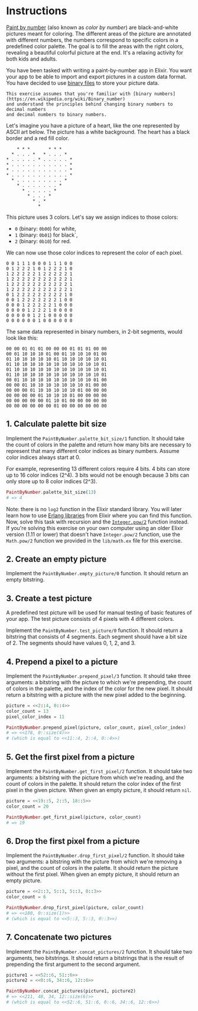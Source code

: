 # Instructions

[Paint by number][paint-by-number] (also known as _color by number_)
are black-and-white pictures meant for coloring.
The different areas of the picture are annotated with different numbers,
the numbers correspond to specific colors in a predefined color palette.
The goal is to fill the areas with the right colors,
revealing a beautiful colorful picture at the end.
It's a relaxing activity for both kids and adults.

You have been tasked with writing a paint-by-number app in Elixir.
You want your app to be able to import and export pictures in a custom data format.
You have decided to use [binary files][binary-file] to store your picture data.

~~~~exercism/note
This exercise assumes that you're familiar with [binary numbers](https://en.wikipedia.org/wiki/Binary_number)
and understand the principles behind changing binary numbers to decimal numbers
and decimal numbers to binary numbers. 
~~~~

Let's imagine you have a picture of a heart, like the one represented by ASCII art below.
The picture has a white background. The heart has a black border and a red fill color.

```
    * * *       * * *    
  * . . . *   * . . . *  
* . . . . . * . . . . . *
* . . . . . . . . . . . *
* . . . . . . . . . . . *
* . . . . . . . . . . . *
  * . . . . . . . . . *  
    * . . . . . . . *    
      * . . . . . *      
        * . . . *        
          * . *          
            *            
```

This picture uses 3 colors.
Let's say we assign indices to those colors:
- `0` (binary: `0b00`) for white,
- `1` (binary: `0b01`) for black`,
- `2` (binary: `0b10`) for red.

We can now use those color indices to represent the color of each pixel.

```
0 0 1 1 1 0 0 0 1 1 1 0 0
0 1 2 2 2 1 0 1 2 2 2 1 0
1 2 2 2 2 2 1 2 2 2 2 2 1
1 2 2 2 2 2 2 2 2 2 2 2 1
1 2 2 2 2 2 2 2 2 2 2 2 1
1 2 2 2 2 2 2 2 2 2 2 2 1
0 1 2 2 2 2 2 2 2 2 2 1 0
0 0 1 2 2 2 2 2 2 2 1 0 0
0 0 0 1 2 2 2 2 2 1 0 0 0
0 0 0 0 1 2 2 2 1 0 0 0 0
0 0 0 0 0 1 2 1 0 0 0 0 0
0 0 0 0 0 0 1 0 0 0 0 0 0
```

The same data represented in binary numbers, in 2-bit segments, would look like this:

```
00 00 01 01 01 00 00 00 01 01 01 00 00
00 01 10 10 10 01 00 01 10 10 10 01 00
01 10 10 10 10 10 01 10 10 10 10 10 01
01 10 10 10 10 10 10 10 10 10 10 10 01
01 10 10 10 10 10 10 10 10 10 10 10 01
01 10 10 10 10 10 10 10 10 10 10 10 01
00 01 10 10 10 10 10 10 10 10 10 01 00
00 00 01 10 10 10 10 10 10 10 01 00 00
00 00 00 01 10 10 10 10 10 01 00 00 00
00 00 00 00 01 10 10 10 01 00 00 00 00
00 00 00 00 00 01 10 01 00 00 00 00 00
00 00 00 00 00 00 01 00 00 00 00 00 00
```

## 1. Calculate palette bit size

Implement the `PaintByNumber.palette_bit_size/1` function. It should take the count of colors in the palette and return how many bits are necessary to represent that many different color indices as binary numbers. Assume color indices always start at 0.

For example, representing 13 different colors require 4 bits. 4 bits can store up to 16 color indices (2^4). 3 bits would not be enough because 3 bits can only store up to 8 color indices (2^3).

```elixir
PaintByNumber.palette_bit_size(13)
# => 4
```

Note: there is no `log2` function in the Elixir standard library. You will later learn how to use [Erlang libraries][erlang-libraries] from Elixir where you can find this function. Now, solve this task with recursion and the [`Integer.pow/2`][integer-pow] function instead. If you're solving this exercise on your own computer using an older Elixir version (1.11 or lower) that doesn't have `Integer.pow/2` function, use the `Math.pow/2` function we provided in the `lib/math.ex` file for this exercise.

## 2. Create an empty picture

Implement the `PaintByNumber.empty_picture/0` function. It should return an empty bitstring.

## 3. Create a test picture

A predefined test picture will be used for manual testing of basic features of your app.
The test picture consists of 4 pixels with 4 different colors.

Implement the `PaintByNumber.test_picture/0` function. It should return a bitstring that consists of 4 segments.
Each segment should have a bit size of 2. The segments should have values 0, 1, 2, and 3.

## 4. Prepend a pixel to a picture

Implement the `PaintByNumber.prepend_pixel/3` function. It should take three arguments: a bitstring with the picture to which we're prepending, the count of colors in the palette, and the index of the color for the new pixel. It should return a bitstring with a picture with the new pixel added to the beginning.

```elixir
picture = <<2::4, 0::4>>
color_count = 13
pixel_color_index = 11

PaintByNumber.prepend_pixel(picture, color_count, pixel_color_index)
# => <<178, 0::size(4)>>
# (which is equal to <<11::4, 2::4, 0::4>>)
```

## 5. Get the first pixel from a picture

Implement the `PaintByNumber.get_first_pixel/2` function. It should take two arguments: a bitstring with the picture from which we're reading, and the count of colors in the palette. It should return the color index of the first pixel in the given picture. When given an empty picture, it should return `nil`.

```elixir
picture = <<19::5, 2::5, 18::5>>
color_count = 20

PaintByNumber.get_first_pixel(picture, color_count)
# => 19
```

## 6. Drop the first pixel from a picture

Implement the `PaintByNumber.drop_first_pixel/2` function. It should take two arguments: a bitstring with the picture from which we're removing a pixel, and the count of colors in the palette. It should return the picture without the first pixel. When given an empty picture, it should return an empty picture.

```elixir
picture = <<2::3, 5::3, 5::3, 0::3>>
color_count = 6

PaintByNumber.drop_first_pixel(picture, color_count)
# => <<180, 0::size(1)>>
# (which is equal to <<5::3, 5::3, 0::3>>)
```

## 7. Concatenate two pictures

Implement the `PaintByNumber.concat_pictures/2` function. It should take two arguments, two bitstrings. It should return a bitstrings that is the result of prepending the first argument to the second argument.

```elixir
picture1 = <<52::6, 51::6>>
picture2 = <<0::6, 34::6, 12::6>>

PaintByNumber.concat_pictures(picture1, picture2)
# => <<211, 48, 34, 12::size(6)>>
# (which is equal to <<52::6, 51::6, 0::6, 34::6, 12::6>>)
```

[paint-by-number]: https://en.wikipedia.org/wiki/Paint_by_number
[binary-file]: https://en.wikipedia.org/wiki/Binary_file
[erlang-libraries]: https://exercism.org/tracks/elixir/concepts/erlang-libraries
[integer-pow]: https://hexdocs.pm/elixir/Integer.html#pow/2
